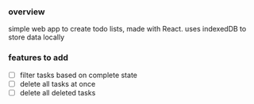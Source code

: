 ### overview

simple web app to create todo lists, made with React.
uses indexedDB to store data locally

### features to add
- [ ] filter tasks based on complete state
- [ ] delete all tasks at once
- [ ] delete all deleted tasks